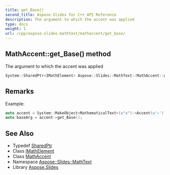 ```yaml
---
title: get_Base()
second_title: Aspose.Slides for C++ API Reference
description: The argument to which the accent was applied
type: docs
weight: 1
url: /cpp/aspose.slides.mathtext/mathaccent/get_base/
---
```

## MathAccent::get_Base() method


The argument to which the accent was applied

```cpp
System::SharedPtr<IMathElement> Aspose::Slides::MathText::MathAccent::get_Base() override
```

## Remarks


Example: 
```cpp
auto accent = System::MakeObject<MathematicalText>(u"x")->Accent(u'~');
auto baseArg = accent->get_Base();
```

## See Also

* Typedef [SharedPtr](../../system/sharedptr/)
* Class [IMathElement](../imathelement/)
* Class [MathAccent](./)
* Namespace [Aspose::Slides::MathText](../)
* Library [Aspose.Slides](../../)